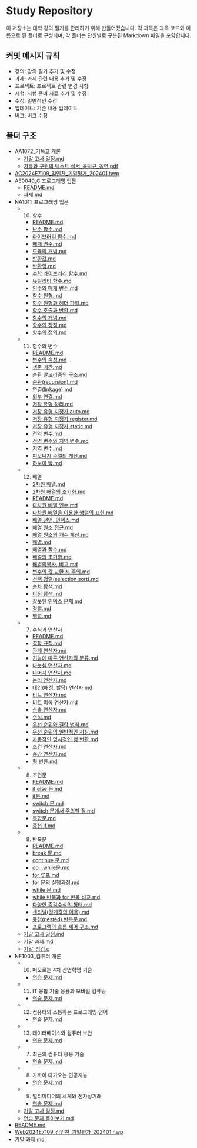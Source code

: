# Study Repository

이 저장소는 대학 강의 필기를 관리하기 위해 만들어졌습니다. 각 과목은 과목 코드와 이름으로 된 폴더로 구성되며, 각 폴더는 단원별로 구분된 Markdown 파일을 포함합니다.

## 커밋 메시지 규칙

 - 강의: 강의 필기 추가 및 수정
 - 과제: 과제 관련 내용 추가 및 수정
 - 프로젝트: 프로젝트 관련 변경 사항
 - 시험: 시험 준비 자료 추가 및 수정
 - 수정: 일반적인 수정
 - 업데이트: 기존 내용 업데이트
 - 버그: 버그 수정

## 폴더 구조

- AA1072_기독교 개론
  - [기말 고사 일정.md](AA1072_기독교%20개론/기말%20고사%20일정.md)
  - [자유와 구원의 텍스트 성서_윤덕규_동연.pdf](AA1072_기독교%20개론/자유와%20구원의%20텍스트%20성서_윤덕규_동연.pdf)
- [AC2024E7109_김인찬_기말평가_202401.hwp](AC2024E7109_김인찬_기말평가_202401.hwp)
- AE0049_C 프로그래밍 입문
  - [README.md](AE0049_C%20프로그래밍%20입문/README.md)
  - [과제.md](AE0049_C%20프로그래밍%20입문/과제.md)
- NA1011_프로그래밍 입문
  - 10. 함수
    - [README.md](NA1011_프로그래밍%20입문/10.%20함수/README.md)
    - [난수 함수.md](NA1011_프로그래밍%20입문/10.%20함수/난수%20함수.md)
    - [라이브러리 함수.md](NA1011_프로그래밍%20입문/10.%20함수/라이브러리%20함수.md)
    - [매개 변수.md](NA1011_프로그래밍%20입문/10.%20함수/매개%20변수.md)
    - [모듈의 개념.md](NA1011_프로그래밍%20입문/10.%20함수/모듈의%20개념.md)
    - [반환값.md](NA1011_프로그래밍%20입문/10.%20함수/반환값.md)
    - [반환형.md](NA1011_프로그래밍%20입문/10.%20함수/반환형.md)
    - [수학 라이브러리 함수.md](NA1011_프로그래밍%20입문/10.%20함수/수학%20라이브러리%20함수.md)
    - [유틸리티 함수.md](NA1011_프로그래밍%20입문/10.%20함수/유틸리티%20함수.md)
    - [인수와 매개 변수.md](NA1011_프로그래밍%20입문/10.%20함수/인수와%20매개%20변수.md)
    - [함수 원형.md](NA1011_프로그래밍%20입문/10.%20함수/함수%20원형.md)
    - [함수 원형과 헤더 파일.md](NA1011_프로그래밍%20입문/10.%20함수/함수%20원형과%20헤더%20파일.md)
    - [함수 호출과 반환.md](NA1011_프로그래밍%20입문/10.%20함수/함수%20호출과%20반환.md)
    - [함수의 개념.md](NA1011_프로그래밍%20입문/10.%20함수/함수의%20개념.md)
    - [함수의 장점.md](NA1011_프로그래밍%20입문/10.%20함수/함수의%20장점.md)
    - [함수의 정의.md](NA1011_프로그래밍%20입문/10.%20함수/함수의%20정의.md)
  - 11. 함수와 변수
    - [README.md](NA1011_프로그래밍%20입문/11.%20함수와%20변수/README.md)
    - [변수의 속성.md](NA1011_프로그래밍%20입문/11.%20함수와%20변수/변수의%20속성.md)
    - [생존 기간.md](NA1011_프로그래밍%20입문/11.%20함수와%20변수/생존%20기간.md)
    - [순환 알고리즘의 구조.md](NA1011_프로그래밍%20입문/11.%20함수와%20변수/순환%20알고리즘의%20구조.md)
    - [순환(recursion).md](NA1011_프로그래밍%20입문/11.%20함수와%20변수/순환(recursion).md)
    - [연결(linkage).md](NA1011_프로그래밍%20입문/11.%20함수와%20변수/연결(linkage).md)
    - [외부 연결.md](NA1011_프로그래밍%20입문/11.%20함수와%20변수/외부%20연결.md)
    - [저장 유형 정리.md](NA1011_프로그래밍%20입문/11.%20함수와%20변수/저장%20유형%20정리.md)
    - [저장 유형 지정자 auto.md](NA1011_프로그래밍%20입문/11.%20함수와%20변수/저장%20유형%20지정자%20auto.md)
    - [저장 유형 지정자 register.md](NA1011_프로그래밍%20입문/11.%20함수와%20변수/저장%20유형%20지정자%20register.md)
    - [저장 유형 지정자 static.md](NA1011_프로그래밍%20입문/11.%20함수와%20변수/저장%20유형%20지정자%20static.md)
    - [전역 변수.md](NA1011_프로그래밍%20입문/11.%20함수와%20변수/전역%20변수.md)
    - [전역 변수와 지역 변수.md](NA1011_프로그래밍%20입문/11.%20함수와%20변수/전역%20변수와%20지역%20변수.md)
    - [지역 변수.md](NA1011_프로그래밍%20입문/11.%20함수와%20변수/지역%20변수.md)
    - [피보니치 수열의 계산.md](NA1011_프로그래밍%20입문/11.%20함수와%20변수/피보니치%20수열의%20계산.md)
    - [하노이 탑.md](NA1011_프로그래밍%20입문/11.%20함수와%20변수/하노이%20탑.md)
  - 12. 배열
    - [2차원 배열.md](NA1011_프로그래밍%20입문/12.%20배열/2차원%20배열.md)
    - [2차원 배열의 초기화.md](NA1011_프로그래밍%20입문/12.%20배열/2차원%20배열의%20초기화.md)
    - [README.md](NA1011_프로그래밍%20입문/12.%20배열/README.md)
    - [다차원 배열 인수.md](NA1011_프로그래밍%20입문/12.%20배열/다차원%20배열%20인수.md)
    - [다차원 배열을 이용한 행렬의 표현.md](NA1011_프로그래밍%20입문/12.%20배열/다차원%20배열을%20이용한%20행렬의%20표현.md)
    - [배열 선언, 인덱스.md](NA1011_프로그래밍%20입문/12.%20배열/배열%20선언,%20인덱스.md)
    - [배열 원소 접근.md](NA1011_프로그래밍%20입문/12.%20배열/배열%20원소%20접근.md)
    - [배열 원소의 개수 계산.md](NA1011_프로그래밍%20입문/12.%20배열/배열%20원소의%20개수%20계산.md)
    - [배열.md](NA1011_프로그래밍%20입문/12.%20배열/배열.md)
    - [배열과 함수.md](NA1011_프로그래밍%20입문/12.%20배열/배열과%20함수.md)
    - [배열의 초기화.md](NA1011_프로그래밍%20입문/12.%20배열/배열의%20초기화.md)
    - [배열의복사, 비교.md](NA1011_프로그래밍%20입문/12.%20배열/배열의복사,%20비교.md)
    - [변수의 값 교환 시 주의.md](NA1011_프로그래밍%20입문/12.%20배열/변수의%20값%20교환%20시%20주의.md)
    - [선택 정렬(selection sort).md](NA1011_프로그래밍%20입문/12.%20배열/선택%20정렬(selection%20sort).md)
    - [순차 탐색.md](NA1011_프로그래밍%20입문/12.%20배열/순차%20탐색.md)
    - [이진 탐색.md](NA1011_프로그래밍%20입문/12.%20배열/이진%20탐색.md)
    - [잘못된 인덱스 문제.md](NA1011_프로그래밍%20입문/12.%20배열/잘못된%20인덱스%20문제.md)
    - [정렬.md](NA1011_프로그래밍%20입문/12.%20배열/정렬.md)
    - [행렬.md](NA1011_프로그래밍%20입문/12.%20배열/행렬.md)
  - 7. 수식과 연산자
    - [README.md](NA1011_프로그래밍%20입문/7.%20수식과%20연산자/README.md)
    - [결합 규칙.md](NA1011_프로그래밍%20입문/7.%20수식과%20연산자/결합%20규칙.md)
    - [관계 연산자.md](NA1011_프로그래밍%20입문/7.%20수식과%20연산자/관계%20연산자.md)
    - [기능에 따른 연산자의 분류.md](NA1011_프로그래밍%20입문/7.%20수식과%20연산자/기능에%20따른%20연산자의%20분류.md)
    - [나눗셈 연산자.md](NA1011_프로그래밍%20입문/7.%20수식과%20연산자/나눗셈%20연산자.md)
    - [나머지 연산자.md](NA1011_프로그래밍%20입문/7.%20수식과%20연산자/나머지%20연산자.md)
    - [논리 연산자.md](NA1011_프로그래밍%20입문/7.%20수식과%20연산자/논리%20연산자.md)
    - [대입(배정, 할당) 연산자.md](NA1011_프로그래밍%20입문/7.%20수식과%20연산자/대입(배정,%20할당)%20연산자.md)
    - [비트 연산자.md](NA1011_프로그래밍%20입문/7.%20수식과%20연산자/비트%20연산자.md)
    - [비트 이동 연산자.md](NA1011_프로그래밍%20입문/7.%20수식과%20연산자/비트%20이동%20연산자.md)
    - [산술 연산자.md](NA1011_프로그래밍%20입문/7.%20수식과%20연산자/산술%20연산자.md)
    - [수식.md](NA1011_프로그래밍%20입문/7.%20수식과%20연산자/수식.md)
    - [우선 순위와 결합 법칙.md](NA1011_프로그래밍%20입문/7.%20수식과%20연산자/우선%20순위와%20결합%20법칙.md)
    - [우선 순위의 일반적인 지침.md](NA1011_프로그래밍%20입문/7.%20수식과%20연산자/우선%20순위의%20일반적인%20지침.md)
    - [자동적인,명시적인 형 변환.md](NA1011_프로그래밍%20입문/7.%20수식과%20연산자/자동적인,명시적인%20형%20변환.md)
    - [조건 연산자.md](NA1011_프로그래밍%20입문/7.%20수식과%20연산자/조건%20연산자.md)
    - [증감 연산자.md](NA1011_프로그래밍%20입문/7.%20수식과%20연산자/증감%20연산자.md)
    - [형 변환.md](NA1011_프로그래밍%20입문/7.%20수식과%20연산자/형%20변환.md)
  - 8. 조건문
    - [README.md](NA1011_프로그래밍%20입문/8.%20조건문/README.md)
    - [if else 문.md](NA1011_프로그래밍%20입문/8.%20조건문/if%20else%20문.md)
    - [if문.md](NA1011_프로그래밍%20입문/8.%20조건문/if문.md)
    - [switch 문.md](NA1011_프로그래밍%20입문/8.%20조건문/switch%20문.md)
    - [switch 문에서 주의할 점.md](NA1011_프로그래밍%20입문/8.%20조건문/switch%20문에서%20주의할%20점.md)
    - [복합문.md](NA1011_프로그래밍%20입문/8.%20조건문/복합문.md)
    - [중첩 if.md](NA1011_프로그래밍%20입문/8.%20조건문/중첩%20if.md)
  - 9. 반복문
    - [README.md](NA1011_프로그래밍%20입문/9.%20반복문/README.md)
    - [break 문.md](NA1011_프로그래밍%20입문/9.%20반복문/break%20문.md)
    - [continue 문.md](NA1011_프로그래밍%20입문/9.%20반복문/continue%20문.md)
    - [do...while문.md](NA1011_프로그래밍%20입문/9.%20반복문/do...while문.md)
    - [for 루프.md](NA1011_프로그래밍%20입문/9.%20반복문/for%20루프.md)
    - [for 문의 실행과정.md](NA1011_프로그래밍%20입문/9.%20반복문/for%20문의%20실행과정.md)
    - [while 문.md](NA1011_프로그래밍%20입문/9.%20반복문/while%20문.md)
    - [while 반복과 for 반복 비교.md](NA1011_프로그래밍%20입문/9.%20반복문/while%20반복과%20for%20반복%20비교.md)
    - [다양한 증감수식의 형태.md](NA1011_프로그래밍%20입문/9.%20반복문/다양한%20증감수식의%20형태.md)
    - [센티널(경계값의 이용).md](NA1011_프로그래밍%20입문/9.%20반복문/센티널(경계값의%20이용).md)
    - [중첩(nested) 반복문.md](NA1011_프로그래밍%20입문/9.%20반복문/중첩(nested)%20반복문.md)
    - [프로그램의 흐름 제어 구조.md](NA1011_프로그래밍%20입문/9.%20반복문/프로그램의%20흐름%20제어%20구조.md)
  - [기말 고사 일정.md](NA1011_프로그래밍%20입문/기말%20고사%20일정.md)
  - [기말 과제.md](NA1011_프로그래밍%20입문/기말%20과제.md)
  - [기말_점검.c](NA1011_프로그래밍%20입문/기말_점검.c)
- NF1003_컴퓨터 개론
  - 10. 떠오르는 4차 산업혁명 기술
    - [연습 문제.md](NF1003_컴퓨터%20개론/10.%20떠오르는%204차%20산업혁명%20기술/연습%20문제.md)
  - 11. IT 융합 기술 응용과 모바일 컴퓨팅
    - [연습 문제.md](NF1003_컴퓨터%20개론/11.%20IT%20융합%20기술%20응용과%20모바일%20컴퓨팅/연습%20문제.md)
  - 12. 컴퓨터와 소통하는 프로그래밍 언어
    - [연습 문제.md](NF1003_컴퓨터%20개론/12.%20컴퓨터와%20소통하는%20프로그래밍%20언어/연습%20문제.md)
  - 13. 데이터베이스와 컴퓨터 보안
    - [연습 문제.md](NF1003_컴퓨터%20개론/13.%20데이터베이스와%20컴퓨터%20보안/연습%20문제.md)
  - 7. 최근의 컴퓨터 응용 기술
    - [연습 문제.md](NF1003_컴퓨터%20개론/7.%20최근의%20컴퓨터%20응용%20기술/연습%20문제.md)
  - 8. 가까이 다가오는 인공지능
    - [연습 문제.md](NF1003_컴퓨터%20개론/8.%20가까이%20다가오는%20인공지능/연습%20문제.md)
  - 9. 멀티미디어의 세계와 전자상거래
    - [연습 문제.md](NF1003_컴퓨터%20개론/9.%20멀티미디어의%20세계와%20전자상거래/연습%20문제.md)
  - [기말 고사 일정.md](NF1003_컴퓨터%20개론/기말%20고사%20일정.md)
  - [연습 문제 몰아보기.md](NF1003_컴퓨터%20개론/연습%20문제%20몰아보기.md)
- [README.md](README.md)
- [Web2024E7109_김인찬_기말평가_202401.hwp](Web2024E7109_김인찬_기말평가_202401.hwp)
- [기말 과제.md](기말%20과제.md)
